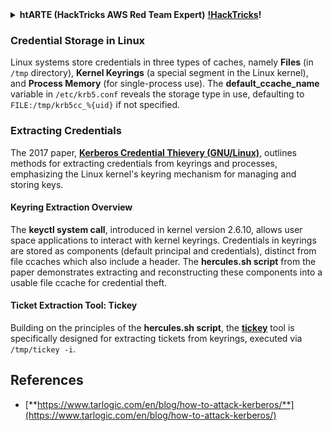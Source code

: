 <details>

<summary><strong>htARTE (HackTricks AWS Red Team Expert)</strong> <a href="https://training.hacktricks.xyz/courses/arte"><strong>!HackTricks</strong></a><strong>!</strong></summary>

Other ways to support HackTricks:

* If you want to see your **company advertised in HackTricks** or **download HackTricks in PDF** Check the [**SUBSCRIPTION PLANS**](https://github.com/sponsors/carlospolop)!
* Get the [**official PEASS & HackTricks swag**](https://peass.creator-spring.com)
* Discover [**The PEASS Family**](https://opensea.io/collection/the-peass-family), our collection of exclusive [**NFTs**](https://opensea.io/collection/the-peass-family)
* **Join the** 💬 [**Discord group**](https://discord.gg/hRep4RUj7f) or the [**telegram group**](https://t.me/peass) or **follow** us on **Twitter** 🐦 [**@carlospolopm**](https://twitter.com/hacktricks_live)**.**
* **Share your hacking tricks by submitting PRs to the** [**HackTricks**](https://github.com/carlospolop/hacktricks) and [**HackTricks Cloud**](https://github.com/carlospolop/hacktricks-cloud) github repos.

</details>


### Credential Storage in Linux
Linux systems store credentials in three types of caches, namely **Files** (in `/tmp` directory), **Kernel Keyrings** (a special segment in the Linux kernel), and **Process Memory** (for single-process use). The **default\_ccache\_name** variable in `/etc/krb5.conf` reveals the storage type in use, defaulting to `FILE:/tmp/krb5cc_%{uid}` if not specified.

### Extracting Credentials
The 2017 paper, [**Kerberos Credential Thievery (GNU/Linux)**](https://www.delaat.net/rp/2016-2017/p97/report.pdf), outlines methods for extracting credentials from keyrings and processes, emphasizing the Linux kernel's keyring mechanism for managing and storing keys.

#### Keyring Extraction Overview
The **keyctl system call**, introduced in kernel version 2.6.10, allows user space applications to interact with kernel keyrings. Credentials in keyrings are stored as components (default principal and credentials), distinct from file ccaches which also include a header. The **hercules.sh script** from the paper demonstrates extracting and reconstructing these components into a usable file ccache for credential theft.

#### Ticket Extraction Tool: Tickey
Building on the principles of the **hercules.sh script**, the [**tickey**](https://github.com/TarlogicSecurity/tickey) tool is specifically designed for extracting tickets from keyrings, executed via `/tmp/tickey -i`.

## References
* [**https://www.tarlogic.com/en/blog/how-to-attack-kerberos/**](https://www.tarlogic.com/en/blog/how-to-attack-kerberos/)
